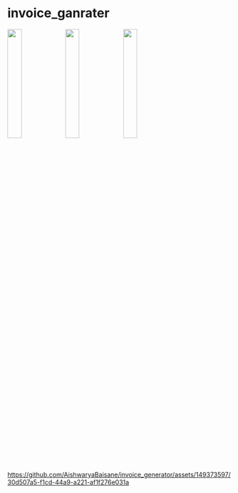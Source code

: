 # invoice_ganrater

<p>
   <img src = "https://github.com/AishwaryaBaisane/invoice_generator/assets/149373597/09d2ce55-891c-4b73-be9b-2e3beaf4ac56" height = 25% width = 25%>
   <img src = "https://github.com/AishwaryaBaisane/invoice_generator/assets/149373597/de3ffd08-e7ff-4e4e-b730-dac1ecd11d7b"  height = 25% width = 25%>
   <img src = "https://github.com/AishwaryaBaisane/invoice_generator/assets/149373597/c7aee83c-0ae6-479e-a416-bdf2fd1b2b46"  height = 25% width = 25%>
</p>

https://github.com/AishwaryaBaisane/invoice_generator/assets/149373597/30d507a5-f1cd-44a9-a221-af1f276e031a

